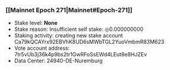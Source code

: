 ### [[Mainnet Epoch 271|Mainnet#Epoch-271]]
* Stake level: **None**
* Stake reason: Insufficient self stake: ◎0.000000000
* Staking activity: creating new stake account Ca79kQCAYrx92EBVhK8UD6sMWbTGL2YuoVmbmR83M623
* Vote account address: 7tr5vUb3j36k4p9bs2tr1GwRFoSsEWd4LEut8e8HJZEv
* Data Center: 24940-DE-Nuremburg